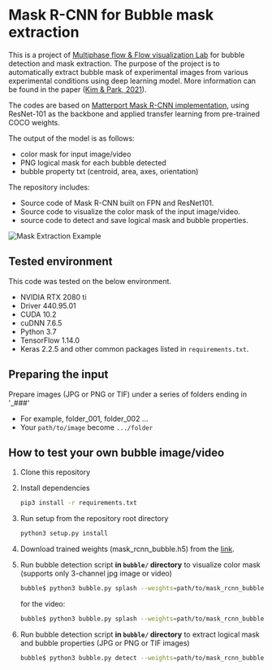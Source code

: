 # Mask R-CNN for Bubble mask extraction

This is a project of [Multiphase flow & Flow visualization Lab](https://mffv.snu.ac.kr/) for bubble detection and mask extraction. The purpose of the project is to automatically extract bubble mask of experimental images from various experimental conditions using deep learning model. More information can be found in the paper ([Kim & Park, 2021](https://www.nature.com/articles/s41598-021-88334-0)). 

The codes are based on [Matterport Mask R-CNN implementation](https://github.com/matterport/Mask_RCNN), using ResNet-101 as the backbone and applied transfer learning from pre-trained COCO weights. 

The output of the model is as follows:

- color mask for input image/video 
- PNG logical mask for each bubble detected
- bubble property txt (centroid, area, axes, orientation)

The repository includes:

- Source code of Mask R-CNN built on FPN and ResNet101.
- Source code to visualize the color mask of the input image/video.
- source code to detect and save logical mask and bubble properties.

![Mask Extraction Example](assets/sample.gif)


## Tested environment
This code was tested on the below environment.

- NVIDIA RTX 2080 ti
- Driver 440.95.01
- CUDA 10.2
- cuDNN 7.6.5
- Python 3.7
- TensorFlow 1.14.0
- Keras 2.2.5 and other common packages listed in `requirements.txt`.


## Preparing the input
Prepare images (JPG or PNG or TIF) under a series of folders ending in '_###' 

- For example, folder_001, folder_002 ... 
- Your `path/to/image` become `.../folder`


## How to test your own bubble image/video
1. Clone this repository
1. Install dependencies
   ```bash
   pip3 install -r requirements.txt
   ```
1. Run setup from the repository root directory
    ```bash
    python3 setup.py install
    ``` 
1. Download trained weights (mask_rcnn_bubble.h5) from the [link](https://drive.google.com/file/d/1BSi4djQtR0QKYEp-nFGsGi0e6UVEx5ug/view?usp=sharing).

1. Run bubble detection script **in `bubble/` directory** to visualize color mask
   (supports only 3-channel jpg image or video)
    ```bash
    bubble$ python3 bubble.py splash --weights=path/to/mask_rcnn_bubble.h5 --image=path/to/image
    ```
    for the video:
    ```bash
    bubble$ python3 bubble.py splash --weights=path/to/mask_rcnn_bubble.h5 --video=path/to/video
    ```
    
1. Run bubble detection script **in `bubble/` directory** to extract logical mask and bubble properties
   (JPG or PNG or TIF images)
    ```bash
    bubble$ python3 bubble.py detect --weights=path/to/mask_rcnn_bubble.h5 --image=path/to/image --results=/path/to/results --folder_num_start=int --folder_num=number of folders --confidence=0.5 to 0.99
    ```


